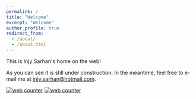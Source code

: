 ```yaml
---
permalink: /
title: "Welcome"
excerpt: "Welcome"
author_profile: true
redirect_from: 
  - /about/
  - /about.html
---
```


This is Injy Sarhan's home on the web!

As you can see it is still under construction. In the meantime, feel free to e-mail me at [injy.sarhan@hotmail.com](mailto:injy.sarhan@hotmail.com).


<!-- hitwebcounter Code START -->
<a href="https://www.hitwebcounter.com" target="_blank">
<img src="https://hitwebcounter.com/counter/counter.php?page=8012986&style=0007&nbdigits=5&type=page&initCount=0" title="Free Counter" Alt="web counter"   border="0" /></a>          



<!-- hitwebcounter Code START -->
<a href="https://www.hitwebcounter.com" target="_blank">
<img src="https://hitwebcounter.com/counter/counter.php?page=8013006&style=0003&nbdigits=5&type=ip&initCount=0" title="Free Counter" Alt="web counter"   border="0" /></a>                                    
                                    
                                        
                                          
                            
                                    
                                        

